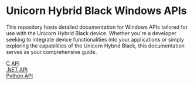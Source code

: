 # Unicorn Hybrid Black Windows APIs

This repository hosts detailed documentation for Windows APIs tailored for use with the Unicorn Hybrid Black device. Whether you're a developer seeking to integrate device functionalities into your applications or simply exploring the capabilities of the Unicorn Hybrid Black, this documentation serves as your comprehensive guide.

[C API](c-api/unicorn-c-api.md)<br/>
[.NET API](dotnet-api/unicorn-dotnet-api.md)<br/>
[Python API](python-api/unicorn-python-api.md)<br/>